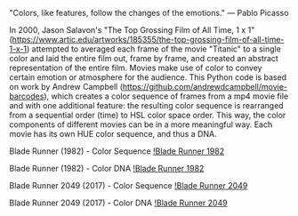 "Colors, like features, follow the changes of the emotions." —  Pablo Picasso

In 2000, Jason Salavon's "The Top Grossing Film of All Time, 1 x 1"
(https://www.artic.edu/artworks/185355/the-top-grossing-film-of-all-time-1-x-1) attempted to averaged each frame of the movie "Titanic" to a single color and laid the entire film out, frame by frame, and created an abstract representation of the entire film. Movies make use of color to convey certain emotion or atmosphere for the audience. This Python code is based on work by Andrew Campbell (https://github.com/andrewdcampbell/movie-barcodes), which creates a color sequence of frames from a mp4 movie file and with one additional feature: the resulting color sequence is rearranged from a sequential order (time)  to HSL color space order. This way, the color components of different movies can be in a more meaningful way. Each movie has its own HUE color sequence, and thus a DNA. 

Blade Runner (1982) - Color Sequence
[!Blade Runner 1982](blade_runner_color_seq.jpg)

Blade Runner (1982) - Color DNA
[!Blade Runner 1982](blade_runner_dna.jpg)



Blade Runner 2049 (2017) - Color Sequence
[!Blade Runner 2049](blade_runner_2049_color_seq.jpg)

Blade Runner 2049 (2017) - Color DNA
[!Blade Runner 2049](blade_runner_2049_dna.jpg)
